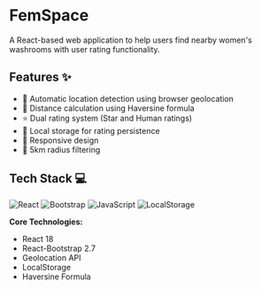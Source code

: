 # FemSpace
A React-based web application to help users find nearby women's washrooms with user rating functionality. 

## Features ✨
- 📍 Automatic location detection using browser geolocation
- 📏 Distance calculation using Haversine formula
- ⭐ Dual rating system (Star and Human ratings)
- 💾 Local storage for rating persistence
- 📱 Responsive design
- 🚦 5km radius filtering

## Tech Stack 💻
![React](https://img.shields.io/badge/-React-61DAFB?logo=react&logoColor=white)
![Bootstrap](https://img.shields.io/badge/-Bootstrap-7952B3?logo=bootstrap&logoColor=white)
![JavaScript](https://img.shields.io/badge/-JavaScript-F7DF1E?logo=javascript&logoColor=black)
![LocalStorage](https://img.shields.io/badge/-LocalStorage-008080?logo=html5&logoColor=white)

**Core Technologies:**
- React 18
- React-Bootstrap 2.7
- Geolocation API
- LocalStorage
- Haversine Formula

